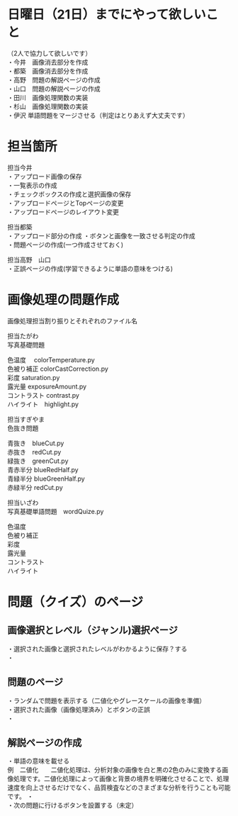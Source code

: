 # 日曜日（21日）までにやって欲しいこと

（2人で協力して欲しいです）<br>
・今井　画像消去部分を作成<br>
・都築　画像消去部分を作成<br>
・高野　問題の解説ページの作成<br>
・山口　問題の解説ページの作成<br>
・田川　画像処理関数の実装<br>
・杉山　画像処理関数の実装<br>
・伊沢 単語問題をマージさせる（判定はとりあえず大丈夫です）<br>


# 担当箇所

担当今井<br>
・アップロード画像の保存<br>
・一覧表示の作成<br>
・チェックボックスの作成と選択画像の保存<br>
・アップロードページとTopページの変更<br>
・アップロードページのレイアウト変更<br>

担当都築<br>
・アップロード部分の作成
・ボタンと画像を一致させる判定の作成<br>
・問題ページの作成(一つ作成させておく)<br>

担当高野　山口<br>
・正誤ページの作成(学習できるように単語の意味をつける)<br>

# 画像処理の問題作成
画像処理担当割り振りとそれぞれのファイル名

担当たがわ<br>
写真基礎問題<br>

色温度　  colorTemperature.py<br>
色被り補正  colorCastCorrection.py<br>
彩度 saturation.py<br>
露光量 exposureAmount.py<br>
コントラスト contrast.py<br>
ハイライト　highlight.py<br>


担当すぎやま<br>
色抜き問題<br>

青抜き　blueCut.py<br>
赤抜き　redCut.py<br>
緑抜き　greenCut.py<br>
青赤半分 blueRedHalf.py<br>
青緑半分 blueGreenHalf.py<br>
赤緑半分 redCut.py<br>


担当いざわ<br>
写真基礎単語問題　wordQuize.py<br>

色温度<br>
色被り補正<br>
彩度<br>
露光量<br>
コントラスト<br>
ハイライト<br>

# 問題（クイズ）のページ
## 画像選択とレベル（ジャンル)選択ページ<br>
・選択された画像と選択されたレベルがわかるように保存？する<br>
・
## 問題のページ<br>
・ランダムで問題を表示する（二値化やグレースケールの画像を準備）<br>
・選択された画像（画像処理済み）とボタンの正誤<br>
・<br>
## 解説ページの作成<br>
・単語の意味を載せる<br>
例　二値化　　二値化処理は、分析対象の画像を白と黒の2色のみに変換する画像処理です。二値化処理によって画像と背景の境界を明確化させることで、処理速度を向上させるだけでなく、品質検査などのさまざまな分析を行うことも可能です。
・<br>
・次の問題に行けるボタンを設置する（未定）



